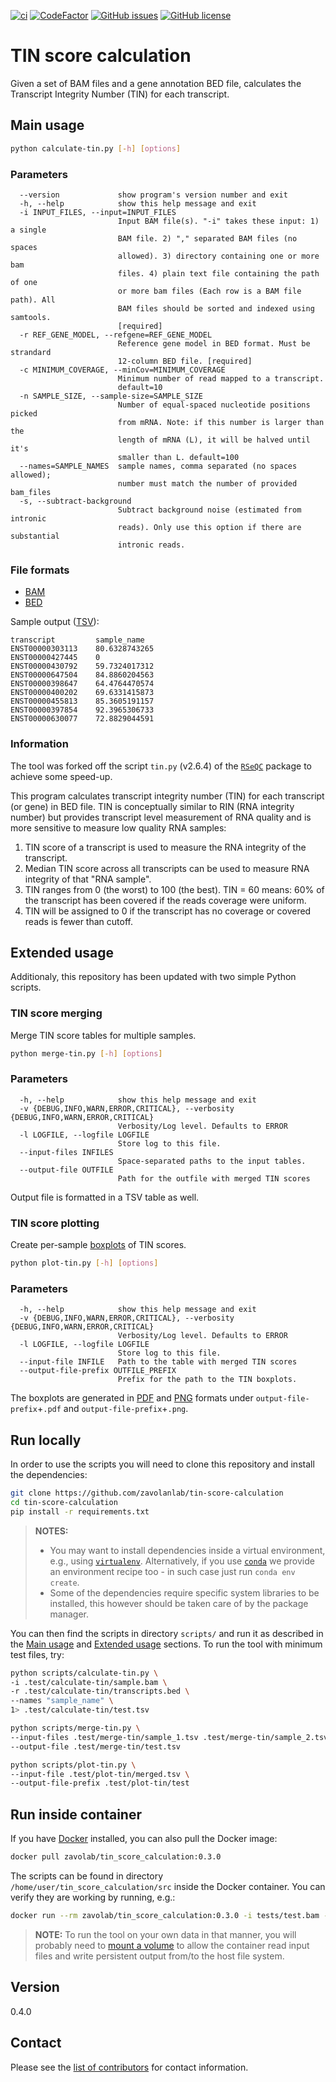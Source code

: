 [![ci](https://github.com/zavolanlab/tin-score-calculation/workflows/ci/badge.svg?branch=dev)](https://github.com/zavolanlab/tin-score-calculation/actions?query=workflow%3Aci)
[![CodeFactor](https://www.codefactor.io/repository/github/zavolanlab/tin-score-calculation/badge)](https://www.codefactor.io/repository/github/zavolanlab/tin-score-calculation)
[![GitHub issues](https://img.shields.io/github/issues/zavolanlab/tin-score-calculation)](https://github.com/zavolanlab/tin-score-calculation/issues)
[![GitHub license](https://img.shields.io/github/license/zavolanlab/tin-score-calculation)](https://github.com/zavolanlab/tin-score-calculation/blob/dev/LICENSE)

# TIN score calculation

Given a set of BAM files and a gene annotation BED file, calculates the
Transcript Integrity Number (TIN) for each transcript.

## Main usage

```sh
python calculate-tin.py [-h] [options]
```

### Parameters

```console
  --version             show program's version number and exit
  -h, --help            show this help message and exit
  -i INPUT_FILES, --input=INPUT_FILES
                        Input BAM file(s). "-i" takes these input: 1) a single
                        BAM file. 2) "," separated BAM files (no spaces
                        allowed). 3) directory containing one or more bam
                        files. 4) plain text file containing the path of one
                        or more bam files (Each row is a BAM file path). All
                        BAM files should be sorted and indexed using samtools.
                        [required]
  -r REF_GENE_MODEL, --refgene=REF_GENE_MODEL
                        Reference gene model in BED format. Must be strandard
                        12-column BED file. [required]
  -c MINIMUM_COVERAGE, --minCov=MINIMUM_COVERAGE
                        Minimum number of read mapped to a transcript.
                        default=10
  -n SAMPLE_SIZE, --sample-size=SAMPLE_SIZE
                        Number of equal-spaced nucleotide positions picked
                        from mRNA. Note: if this number is larger than the
                        length of mRNA (L), it will be halved until it's
                        smaller than L. default=100
  --names=SAMPLE_NAMES  sample names, comma separated (no spaces allowed);
                        number must match the number of provided bam_files
  -s, --subtract-background
                        Subtract background noise (estimated from intronic
                        reads). Only use this option if there are substantial
                        intronic reads.
```

### File formats

- [BAM](https://samtools.github.io/hts-specs/SAMv1.pdf)
- [BED](https://www.ensembl.org/info/website/upload/bed.html)

Sample output ([TSV](https://en.wikipedia.org/wiki/Tab-separated_values)):

```console
transcript         sample_name
ENST00000303113    80.6328743265
ENST00000427445    0
ENST00000430792    59.7324017312
ENST00000647504    84.8860204563
ENST00000398647    64.4764470574
ENST00000400202    69.6331415873
ENST00000455813    85.3605191157
ENST00000397854    92.3965306733
ENST00000630077    72.8829044591
```

### Information

The tool was forked off the script `tin.py` (v2.6.4) of the
[`RSeQC`](http://rseqc.sourceforge.net/) package to achieve some speed-up.

This program calculates transcript integrity number (TIN) for each transcript
(or gene) in BED file. TIN is conceptually similar to RIN (RNA integrity number)
but provides transcript level measurement of RNA quality and is more sensitive
to measure low quality RNA samples:

1. TIN score of a transcript is used to measure the RNA integrity of the
transcript.
2. Median TIN score across all transcripts can be used to measure RNA integrity
of that "RNA sample".
3. TIN ranges from 0 (the worst) to 100 (the best). TIN = 60 means: 60% of the
transcript has been covered if the reads coverage were uniform.
4. TIN will be assigned to 0 if the transcript has no coverage or covered reads
is fewer than cutoff.

## Extended usage

Additionaly, this repository has been updated with two simple Python scripts.

### TIN score merging

Merge TIN score tables for multiple samples.

```sh
python merge-tin.py [-h] [options]
```

### Parameters

```console
  -h, --help            show this help message and exit
  -v {DEBUG,INFO,WARN,ERROR,CRITICAL}, --verbosity {DEBUG,INFO,WARN,ERROR,CRITICAL}
                        Verbosity/Log level. Defaults to ERROR
  -l LOGFILE, --logfile LOGFILE
                        Store log to this file.
  --input-files INFILES
                        Space-separated paths to the input tables.
  --output-file OUTFILE
                        Path for the outfile with merged TIN scores
```

Output file is formatted in a TSV table as well.

### TIN score plotting

Create per-sample [boxplots](https://en.wikipedia.org/wiki/Box_plot) of TIN scores.

```sh
python plot-tin.py [-h] [options]
```

### Parameters

```console
  -h, --help            show this help message and exit
  -v {DEBUG,INFO,WARN,ERROR,CRITICAL}, --verbosity {DEBUG,INFO,WARN,ERROR,CRITICAL}
                        Verbosity/Log level. Defaults to ERROR
  -l LOGFILE, --logfile LOGFILE
                        Store log to this file.
  --input-file INFILE   Path to the table with merged TIN scores
  --output-file-prefix OUTFILE_PREFIX
                        Prefix for the path to the TIN boxplots.
```

The boxplots are generated in [PDF](https://en.wikipedia.org/wiki/PDF) and
[PNG](https://en.wikipedia.org/wiki/Portable_Network_Graphics) formats under
`output-file-prefix`+`.pdf` and `output-file-prefix`+`.png`.

## Run locally

In order to use the scripts you will need to clone this repository and install
the dependencies:

```sh
git clone https://github.com/zavolanlab/tin-score-calculation
cd tin-score-calculation
pip install -r requirements.txt
```

> **NOTES:**  
>  
> - You may want to install dependencies inside a virtual environment,
>   e.g., using [`virtualenv`](https://virtualenv.pypa.io/en/latest/). Alternatively, if you use [`conda`](https://docs.conda.io/en/latest/) we provide an environment recipe too - in such case just run `conda env create`.
> - Some of the dependencies require specific system libraries to be installed, this however should be taken care of by the package manager.

You can then find the scripts in directory `scripts/` and run it as described in
the [Main usage](#main-usage) and [Extended usage](#extended-usage) sections.
To run the tool with minimum test files, try:

```sh
python scripts/calculate-tin.py \
-i .test/calculate-tin/sample.bam \
-r .test/calculate-tin/transcripts.bed \
--names "sample_name" \
1> .test/calculate-tin/test.tsv

python scripts/merge-tin.py \
--input-files .test/merge-tin/sample_1.tsv .test/merge-tin/sample_2.tsv \
--output-file .test/merge-tin/test.tsv

python scripts/plot-tin.py \
--input-file .test/plot-tin/merged.tsv \
--output-file-prefix .test/plot-tin/test
```

## Run inside container

If you have [Docker](https://www.docker.com/) installed, you can also pull the
Docker image:

```sh
docker pull zavolab/tin_score_calculation:0.3.0
```

The scripts can be found in directory `/home/user/tin_score_calculation/src`
inside the Docker container. You can verify they are working by running, e.g.:

```sh
docker run --rm zavolab/tin_score_calculation:0.3.0 -i tests/test.bam -r tests/test.bed --names "sample_name"
```

> **NOTE:** To run the tool on your own data in that manner, you will probably
> need to [mount a volume](https://docs.docker.com/storage/volumes/) to allow
> the container read input files and write persistent output from/to the host
> file system.

## Version

0.4.0

## Contact

Please see the [list of contributors](contributors.md) for contact information.
